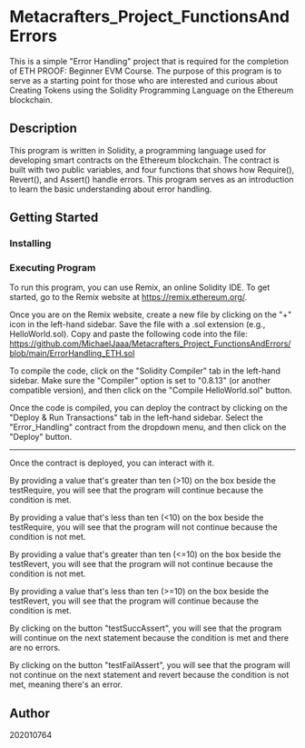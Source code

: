 # Metacrafters_Project_FunctionsAndErrors
This is a simple "Error Handling" project that is required for the completion of ETH PROOF: Beginner EVM Course. The purpose of this program is to serve as a starting point for those who are interested and curious about Creating Tokens using the Solidity Programming Language on the Ethereum blockchain.
## Description
This program is written in Solidity, a programming language used for developing smart contracts on the Ethereum blockchain. The contract is built with two public variables, and four functions that shows how Require(), Revert(), and Assert() handle errors. This program serves as an introduction to learn the basic understanding about error handling.
## Getting Started
### Installing
### Executing Program
To run this program, you can use Remix, an online Solidity IDE. To get started, go to the Remix website at https://remix.ethereum.org/.

Once you are on the Remix website, create a new file by clicking on the "+" icon in the left-hand sidebar. Save the file with a .sol extension (e.g., HelloWorld.sol). Copy and paste the following code into the file: https://github.com/MichaelJaaa/Metacrafters_Project_FunctionsAndErrors/blob/main/ErrorHandling_ETH.sol

To compile the code, click on the "Solidity Compiler" tab in the left-hand sidebar. Make sure the "Compiler" option is set to "0.8.13" (or another compatible version), and then click on the "Compile HelloWorld.sol" button.

Once the code is compiled, you can deploy the contract by clicking on the "Deploy & Run Transactions" tab in the left-hand sidebar. Select the "Error_Handling" contract from the dropdown menu, and then click on the "Deploy" button.

---------------------------------------------------------------------------------------------------------------------------------------------------------------------------------------------------------------

Once the contract is deployed, you can interact with it.

By providing a value that's greater than ten (>10) on the box beside the testRequire, you will see that the program will continue because the condition is met.

By providing a value that's less than ten (<10) on the box beside the testRequire, you will see that the program will not continue because the condition is not met.

By providing a value that's greater than ten (<=10) on the box beside the testRevert, you will see that the program will not continue because the condition is not met.

By providing a value that's less than ten (>=10) on the box beside the testRevert, you will see that the program will continue because the condition is met.

By clicking on the button "testSuccAssert", you will see that the program will continue on the next statement because the condition is met and there are no errors.

By clicking on the button "testFailAssert", you will see that the program will not continue on the next statement and revert because the condition is not met, meaning there's an error.
## Author
202010764
